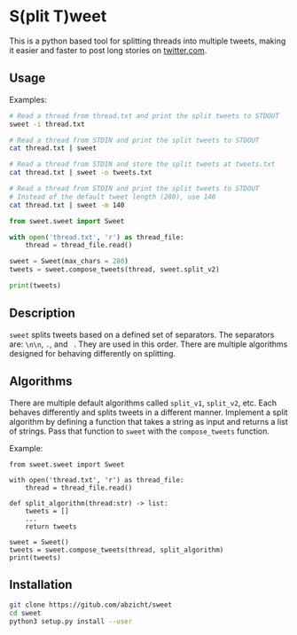 # S(plit T)weet

This is a python based tool for splitting threads into multiple tweets, making
it easier and faster to post long stories on
[twitter.com](https://twitter.com).

## Usage

Examples:

```bash
# Read a thread from thread.txt and print the split tweets to STDOUT
sweet -i thread.txt

# Read a thread from STDIN and print the split tweets to STDOUT
cat thread.txt | sweet

# Read a thread from STDIN and store the split tweets at tweets.txt
cat thread.txt | sweet -o tweets.txt

# Read a thread from STDIN and print the split tweets to STDOUT
# Instead of the default tweet length (280), use 140
cat thread.txt | sweet -m 140
```

```python
from sweet.sweet import Sweet

with open('thread.txt', 'r') as thread_file:
    thread = thread_file.read()

sweet = Sweet(max_chars = 280)
tweets = sweet.compose_tweets(thread, sweet.split_v2)

print(tweets)
```

## Description

`sweet` splits tweets based on a defined set of separators. The separators are:
`\n\n`, `.`, and ` `. They are used in this order. There are multiple
algorithms designed for behaving differently on splitting.

## Algorithms

There are multiple default algorithms called `split_v1`, `split_v2`, etc. Each
behaves differently and splits tweets in a different manner. Implement a split
algorithm by defining a function that takes a string as input and returns a
list of strings. Pass that function to `sweet` with the `compose_tweets`
function.

Example:

```
from sweet.sweet import Sweet

with open('thread.txt', 'r') as thread_file:
    thread = thread_file.read()

def split_algorithm(thread:str) -> list:
    tweets = []
    ...
    return tweets

sweet = Sweet()
tweets = sweet.compose_tweets(thread, split_algorithm)
print(tweets)
```

## Installation

```bash
git clone https://gitub.com/abzicht/sweet
cd sweet
python3 setup.py install --user
```
